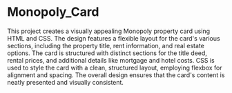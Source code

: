 # Monopoly_Card
This project creates a visually appealing Monopoly property card using HTML and CSS. 
The design features a flexible layout for the card's various sections, including the property title, rent information, and real estate options. The card is structured with distinct sections for the title deed, rental prices, and additional details like mortgage and hotel costs. CSS is used to style the card with a clean, structured layout, employing flexbox for alignment and spacing. 
The overall design ensures that the card's content is neatly presented and visually consistent.
